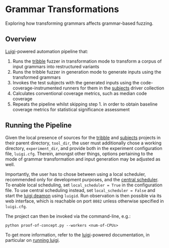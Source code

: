 # Grammar Transformations

Exploring how transforming grammars affects grammar-based fuzzing.

## Overview
[Luigi](https://github.com/spotify/luigi)-powered automation pipeline that:

1. Runs the [tribble](https://projects.cispa.saarland/havrikov/tribble) fuzzer in transformation mode to transform a corpus of input grammars into restructured variants
2. Runs the tribble fuzzer in generation mode to generate inputs using the transformed grammars
3. Invokes the test subjects with the generated inputs using the code-coverage-instrumented runners for them in the [subjects](https://projects.cispa.saarland/havrikov/subjects/) driver collection
4. Calculates conventional coverage metrics, such as median code coverage
5. Repeats the pipeline whilst skipping step 1. in order to obtain baseline coverage metrics for statistical significance assessment

## Running the Pipeline
Given the local presence of sources for the [tribble](https://projects.cispa.saarland/havrikov/tribble) and [subjects](https://projects.cispa.saarland/havrikov/subjects/) projects in their parent directory, `tool_dir`, the user must additionally chose a working directory, `experiment_dir`, and provide both in the experiment configuration file, `luigi.cfg`. Therein, amongst other things, options pertaining to the mode of grammar transformation and input generation may be adjusted as well.

Importantly, the user has to chose between using a local scheduler, recommended only for development purposes, and the [central scheduler](https://luigi.readthedocs.io/en/stable/central_scheduler.html). To enable local scheduling, set `local_scheduler = True` in the configuration file. To use central scheduling instead, set `local_scheduler = False` and start the [luigi deamon](https://luigi.readthedocs.io/en/stable/central_scheduler.html#the-luigid-server) using `luigid`. Run observation is then possible via its web interface, which is reachable on port `8082` unless otherwise specified in `luigi.cfg`.

The project can then be invoked via the command-line, e.g.:

`python proof-of-concept.py --workers <num-of-CPUs>`
 
To get more information, refer to the [luigi](https://github.com/spotify/luigi)-powered documentation, in particular on [running luigi](https://luigi.readthedocs.io/en/stable/running_luigi.html).
